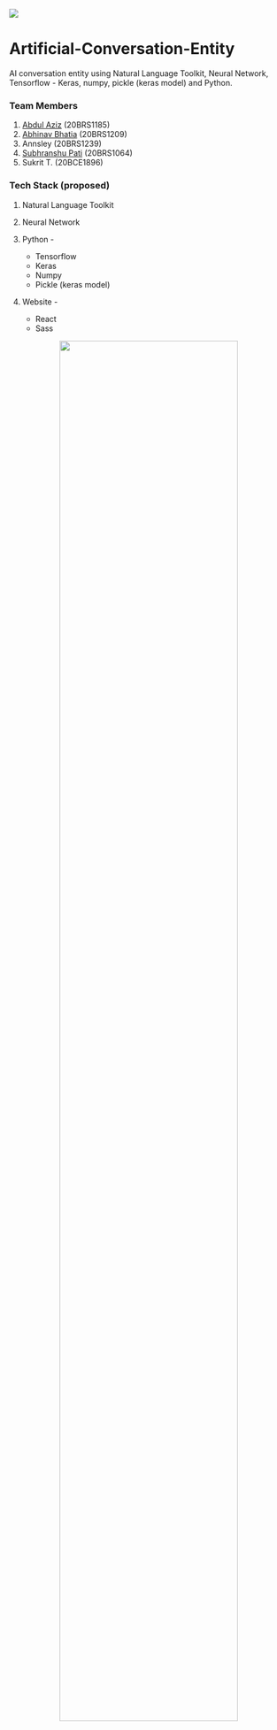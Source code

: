 ![](https://vitchennaievents.com/conf1/img/vit_light.png)
# Artificial-Conversation-Entity

AI conversation entity using Natural Language Toolkit, Neural Network, Tensorflow - Keras, numpy, pickle (keras model) and Python.

### Team Members

1. [Abdul Aziz](https://github.com/4bdul4ziz) 	      (20BRS1185)
2. [Abhinav Bhatia](https://github.com/AgentAss)     (20BRS1209)
3. Annsley            (20BRS1239)
4. [Subhranshu Pati](https://github.com/h0lycow)    (20BRS1064)
5. Sukrit T.          (20BCE1896)

### Tech Stack (proposed) 
1. Natural Language Toolkit
2. Neural Network
3. Python -
	- Tensorflow 
	- Keras
	- Numpy
	- Pickle (keras model)

4. Website -
	- React
	- Sass
  
<p align='center'><img src='https://giffiles.alphacoders.com/228/2282.gif' width='80%'/></p>
